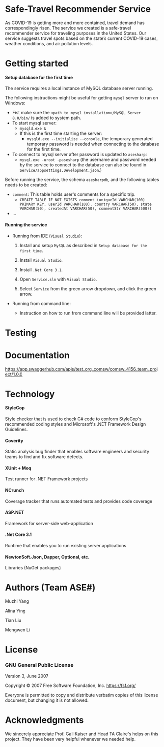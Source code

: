 # Safe-Travel Recommender Service
As COVID-19 is getting more and more contained, travel demand has correspondingly risen. The service we created is a safe-travel recommender service for traveling purposes in the United States. Our service suggests travel spots based on the state’s current COVID-19 cases, weather conditions, and air pollution levels. 

# Getting started
#### Setup database for the first time

The service requires a local instance of MySQL database server running. 

The following instructions might be useful for getting `mysql` server to run on Windows:
- Fist make sure the `<path to mysql installation>/MySQL Server 8.0/bin/` is added to system path.
- To start mysql server:
  - `mysqld.exe &`
  - If this is the first time starting the server:
    - `mysqld.exe --initialize --console`, the temporary generated temporary password is needed when connecting to the database for the first time.
- To connect to mysql server after password is updated to `asesharp`:
  - `mysql.exe -uroot -pasesharp` (the username and password needed by the service to connect to the database can also be found in `Service/appsettings.Development.json`.)

Before running the service, the schema `asesharpdb`, and the following tables needs to be created:
- `comment`: This table holds user's comments for a specific trip.
  - `CREATE TABLE IF NOT EXISTS comment (uniqueId VARCHAR(100) PRIMARY KEY, userId VARCHAR(100), country VARCHAR(50), state VARCHAR(50), createdAt VARCHAR(50), commentStr VARCHAR(500)) `
- ...

#### Running the service
- Running from IDE (`Visual Studio`):
  1. Install and setup `MySQL` as described in `Setup database for the first time`.
  
  2. Install `Visual Studio`.
  
  3. Install `.Net Core 3.1`.
  
  4. Open `Service.sln` with `Visual Studio`.
  
  5. Select `Service` from the green arrow dropdown, and click the green arrow.

- Running from command line:
  - Instruction on how to run from command line will be provided latter.

# Testing

# Documentation
https://app.swaggerhub.com/apis/test_org_comsw/comsw_4156_team_project/1.0.0

# Technology
#### StyleCop
Style checker that is used to check C# code to conform StyleCop's recommended coding styles and Microsoft's .NET Framework Design Guidelines.
#### Coverity
Static analysis bug finder that enables software engineers and security teams to find and fix software defects.
#### XUnit + Moq 
Test runner for .NET Framework projects
#### NCrunch 
Coverage tracker that runs automated tests and provides code coverage
#### ASP.NET 
Framework for server-side web-application
#### .Net Core 3.1
Runtime that enables you to run existing server applications.
#### NewtonSoft.Json, Dapper, Optional, etc.
Libraries (NuGet packages)

# Authors (Team ASE#)
Muzhi Yang 

Alina Ying 

Tian Liu 

Mengwen Li 

# License
### GNU General Public License 

Version 3, June 2007

Copyright © 2007 Free Software Foundation, Inc. https://fsf.org/

Everyone is permitted to copy and distribute verbatim copies of this license document, but changing it is not allowed.

# Acknowledgments
We sincerely appreciate Prof. Gail Kaiser and Head TA Claire's helps on this project. They have been very helpful whenever we needed help.


